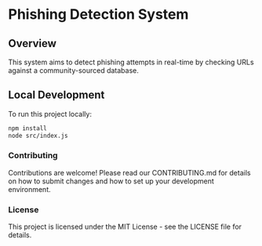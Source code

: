 # Phishing Detection System

## Overview
This system aims to detect phishing attempts in real-time by checking URLs against a community-sourced database.

## Local Development
To run this project locally:

```bash
npm install
node src/index.js
```
### Contributing

Contributions are welcome! Please read our CONTRIBUTING.md for details on how to submit changes and how to set up your development environment.

### License

This project is licensed under the MIT License - see the LICENSE file for details.

